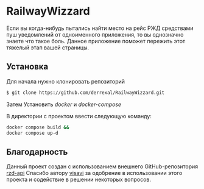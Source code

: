 # RailwayWizzard
Если вы когда-нибудь пытались найти место на рейс РЖД средствами пуш уведомлений от одноименного приложения, то вы однозначно знаете что такое боль. 
Данное приложение поможет пережить этот тяжелый этап вашей страницы.

## Установка
Для начала нужно клонировать репозиторий
```sh
$ git clone https://github.com/derrexal/RailwayWizzard.git
```

Затем Установить *docker* и *docker-compose*

В директории с проектом ввести следующую команду:
   ```sh
   docker compose build &&
   docker compose up-d
   ```

## Благодарность
Данный проект создан с использованием внешнего GitHub-репозитория [rzd-api](https://github.com/visavi/rzd-api)
Спасибо автору [visavi](https://github.com/visavi) за одобрение в использовании этого проекта и содействие в решении некоторых вопросов.
